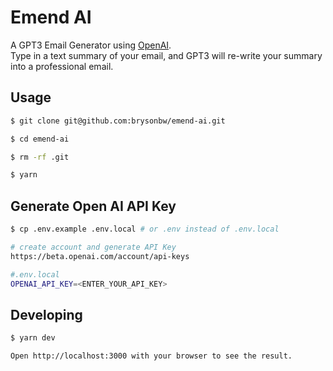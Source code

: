# Emend AI

A GPT3 Email Generator using [OpenAI](https://beta.openai.com/docs/introduction).
<br />
Type in a text summary of your email, and GPT3 will re-write your summary into a professional email.

## Usage

```bash
$ git clone git@github.com:brysonbw/emend-ai.git

$ cd emend-ai

$ rm -rf .git

$ yarn
```

## Generate Open AI API Key
```bash
$ cp .env.example .env.local # or .env instead of .env.local

# create account and generate API Key
https://beta.openai.com/account/api-keys

#.env.local
OPENAI_API_KEY=<ENTER_YOUR_API_KEY>
```

## Developing

```bash
$ yarn dev

Open http://localhost:3000 with your browser to see the result.
```
